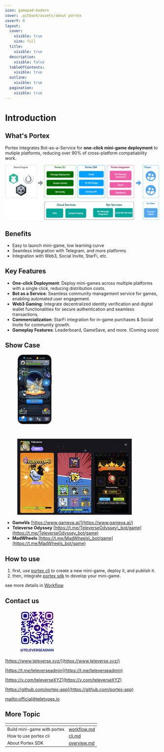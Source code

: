 ```yaml
---
icon: gamepad-modern
cover: .gitbook/assets/about portex
coverY: 0
layout:
  cover:
    visible: true
    size: full
  title:
    visible: true
  description:
    visible: false
  tableOfContents:
    visible: true
  outline:
    visible: true
  pagination:
    visible: true
---
```


# Introduction

## What's Portex

Portex integrates Bot-as-a-Service for **one-click mini-game deployment** to mutiple platforms, reducing over 90% of cross-platform compatiability work.

![Portex infra](assets/portex.png)

## Benefits

* Easy to launch mini-game, low learning curve
* Seamless integration with Telegram, and more platforms
* Integration with Web3, Social Invite, StarFi, etc.

## Key Features

* **One-click Deployment**: Deploy mini-games across multiple platforms with a single click, reducing distribution costs.
* **Bot as a Service**: Seamless community management service for games, enabling automated user engagement.
* **Web3 Gaming**: Integrate decentralized identity verification and digital wallet functionalities for secure authentication and seamless transactions.
* **Commercialization**: StarFi integration for in-game purchases & Social Invite for community growth.
* **Gameplay Features**: Leaderboard, GameSave, and more. (Coming soon)

## Show Case

<div><figure><img src=".gitbook/assets/image.png" alt="" width="113"><figcaption></figcaption></figure> <figure><img src=".gitbook/assets/car.avif" alt="" width="113"><figcaption></figcaption></figure> <figure><img src=".gitbook/assets/CleanShot 2025-04-07 at 22.04.32@2x.png" alt="" width="375"><figcaption></figcaption></figure></div>

* **GameVa** [https://www.gameva.ai/](https://www.gameva.ai/)
* **Televerse Odyssey** [https://t.me/TeleverseOdyssey\_bot/game](https://t.me/TeleverseOdyssey_bot/game)
* **MadWheels** [https://t.me/MadWheels\_bot/game](https://t.me/MadWheels_bot/game)

## How to use

1. first, use [portex cli](cli/overview.md) to create a new mini-game, deploy it, and publish it.
2. then, integrate [portex sdk](sdk/overview.md) to develop your mini-game.

see more details in [Workflow](getting-started/workflow.md)

## Contact us

<figure><img src="assets/contact.png" alt="contact us" width="128"><figcaption></figcaption></figure>

[https://www.televerse.xyz/](https://www.televerse.xyz/)

[https://t.me/televerseadmin](https://t.me/televerseadmin)

[https://x.com/televerseXYZ](https://x.com/televerseXYZ)

[https://github.com/portex-app](https://github.com/portex-app)

[mailto:official@teletypes.io](mailto:official@teletypes.io)

## More Topic

<table data-view="cards"><thead><tr><th></th><th data-type="content-ref"></th></tr></thead><tbody><tr><td>Build mini-game with portex</td><td><a href="getting-started/workflow.md">workflow.md</a></td></tr><tr><td>How to use portex cli</td><td><a href="cli/cli.md">cli.md</a></td></tr><tr><td>About Portex SDK</td><td><a href="sdk/overview.md">overview.md</a></td></tr></tbody></table>
